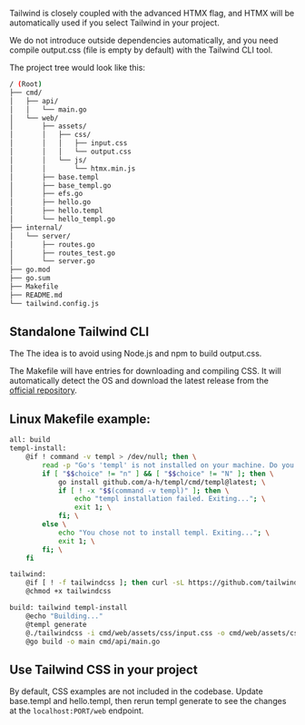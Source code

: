 Tailwind is closely coupled with the advanced HTMX flag, and HTMX will be automatically used if you select Tailwind in your project.

We do not introduce outside dependencies automatically, and you need compile output.css (file is empty by default) with the Tailwind CLI tool.

The project tree would look like this:
```bash
/ (Root)
├── cmd/
│   ├── api/
│   │   └── main.go
│   └── web/
│       ├── assets/
│       │   ├── css/
│       │   │   ├── input.css
│       │   │   └── output.css
│       │   └── js/
│       │       └── htmx.min.js
│       ├── base.templ
│       ├── base_templ.go
│       ├── efs.go
│       ├── hello.go
│       ├── hello.templ
│       └── hello_templ.go
├── internal/
│   └── server/
│       ├── routes.go
│       ├── routes_test.go 
│       └── server.go
├── go.mod
├── go.sum
├── Makefile
├── README.md
└── tailwind.config.js
```

## Standalone Tailwind CLI

The The idea is to avoid using Node.js and npm to build output.css.

The Makefile will have entries for downloading and compiling CSS. It will automatically detect the OS and download the latest release from the [official repository](https://github.com/tailwindlabs/tailwindcss/releases).

## Linux Makefile example:
```bash
all: build
templ-install:
	@if ! command -v templ > /dev/null; then \
		read -p "Go's 'templ' is not installed on your machine. Do you want to install it? [Y/n] " choice; \
		if [ "$$choice" != "n" ] && [ "$$choice" != "N" ]; then \
			go install github.com/a-h/templ/cmd/templ@latest; \
			if [ ! -x "$$(command -v templ)" ]; then \
				echo "templ installation failed. Exiting..."; \
				exit 1; \
			fi; \
		else \
			echo "You chose not to install templ. Exiting..."; \
			exit 1; \
		fi; \
	fi

tailwind:
	@if [ ! -f tailwindcss ]; then curl -sL https://github.com/tailwindlabs/tailwindcss/releases/latest/download/tailwindcss-linux-x64 -o tailwindcss; fi
	@chmod +x tailwindcss

build: tailwind templ-install
	@echo "Building..."
	@templ generate
	@./tailwindcss -i cmd/web/assets/css/input.css -o cmd/web/assets/css/output.css
	@go build -o main cmd/api/main.go
```

## Use Tailwind CSS in your project

By default, CSS examples are not included in the codebase.
Update base.templ and hello.templ, then rerun templ generate to see the changes at the `localhost:PORT/web` endpoint.


